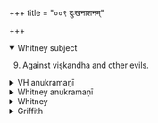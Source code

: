 +++
title = "००९ दुःखनाशनम्"

+++
<details open><summary>Whitney subject</summary>

9. Against viṣkandha and other evils.
</details>


<details><summary>VH anukramaṇī</summary>

दुःखनाशनम्।  
१-६ वामदेवः। द्यावापृथिवी, देवाः। अनुष्टुप्, ४ चतुष्पदा निचृद्बृहती, ६भुरिक्।
</details>

<details><summary>Whitney anukramaṇī</summary>

[Vāmadeva.—dyāvāpṛthivīyam uta vāiśvadevam. ānuṣṭubham: 4. 4-p. nicṛd bṛhatī; 6. bhurij.]
</details>



<details><summary>Whitney</summary>

### Comment
Found in Pāipp. iii. (with vs. 6 at the beginning). Used by Kāuś. (43. 1) in a charm against demons and the hindrances caused by them.


### Translations
Translated: Weber, xvii. 215; Griffith, i. 91; Bloomfield, 67, 339.
</details>

<details><summary>Griffith</summary>

A charm against rheumatism (vishkondha)
</details>
